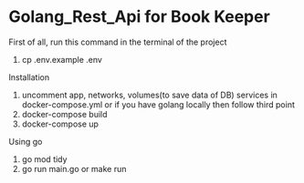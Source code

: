 # Golang_Rest_Api for Book Keeper

First of all, run this command in the terminal of the project
 1) cp .env.example .env

Installation 
 1) uncomment app, networks, volumes(to save data of DB) services in docker-compose.yml or if you have golang locally then follow third point
 2) docker-compose build
 3) docker-compose up

Using go
 1) go mod tidy
 2) go run main.go or make run

